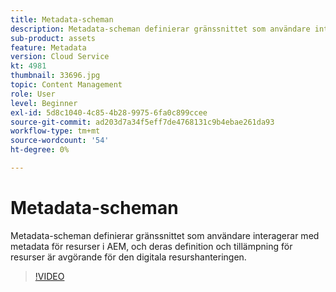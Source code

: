 ```yaml
---
title: Metadata-scheman
description: Metadata-scheman definierar gränssnittet som användare interagerar med metadata för resurser i AEM, och deras definition och tillämpning för resurser är avgörande för den digitala resurshanteringen.
sub-product: assets
feature: Metadata
version: Cloud Service
kt: 4981
thumbnail: 33696.jpg
topic: Content Management
role: User
level: Beginner
exl-id: 5d8c1040-4c85-4b28-9975-6fa0c899ccee
source-git-commit: ad203d7a34f5eff7de4768131c9b4ebae261da93
workflow-type: tm+mt
source-wordcount: '54'
ht-degree: 0%

---
```


# Metadata-scheman

Metadata-scheman definierar gränssnittet som användare interagerar med metadata för resurser i AEM, och deras definition och tillämpning för resurser är avgörande för den digitala resurshanteringen.

>[!VIDEO](https://video.tv.adobe.com/v/33696/?quality=12&learn=on&hidetitle=true)
